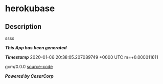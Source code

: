 # herokubase

## Description
ssss

***This App has been generated***

***Timestamp*** 2020-01-06 20:38:05.207089749 +0000 UTC m=+0.000011611

gcm/0.0.0
[source-code](https://github.com/hugobarzano/GCM)

***Powered by CesarCorp***
